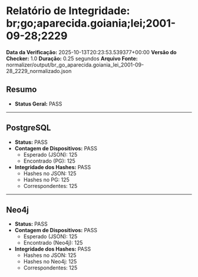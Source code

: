 # Relatório de Integridade: br;go;aparecida.goiania;lei;2001-09-28;2229

**Data da Verificação:** 2025-10-13T20:23:53.539377+00:00
**Versão do Checker:** 1.0
**Duração:** 0.25 segundos
**Arquivo Fonte:** normalizer/output/br_go_aparecida.goiania_lei_2001-09-28_2229_normalizado.json

## Resumo
* **Status Geral:** PASS

---

## PostgreSQL
* **Status:** PASS
* **Contagem de Dispositivos:** PASS
  * Esperado (JSON): 125
  * Encontrado (PG): 125
* **Integridade dos Hashes:** PASS
  * Hashes no JSON: 125
  * Hashes no PG: 125
  * Correspondentes: 125

---

## Neo4j
* **Status:** PASS
* **Contagem de Dispositivos:** PASS
  * Esperado (JSON): 125
  * Encontrado (Neo4j): 125
* **Integridade dos Hashes:** PASS
  * Hashes no JSON: 125
  * Hashes no Neo4j: 125
  * Correspondentes: 125